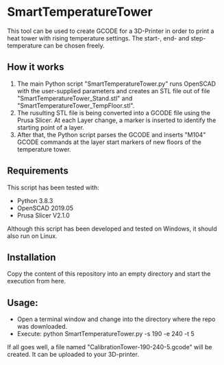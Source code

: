 # SmartTemperatureTower

This tool can be used to create GCODE for a 3D-Printer in order to print a heat tower with rising temperature settings. The start-, end- and step-temperature can be chosen freely.

## How it works

1. The main Python script "SmartTemperatureTower.py" runs OpenSCAD with the user-supplied parameters and creates an STL file out of file "SmartTemperatureTower_Stand.stl" and "SmartTemperatureTower_TempFloor.stl". 
2. The rusulting STL file is being converted into a GCODE file using the Prusa Slicer. At each Layer change, a marker is inserted to identify the starting point of a layer.
3. After that, the Python script parses the GCODE and inserts "M104" GCODE commands at the layer start markers of new floors of the temperature tower.

## Requirements

This script has been tested with:

* Python 3.8.3
* OpenSCAD 2019.05
* Prusa Slicer V2.1.0

Although this script has been developed and tested on Windows, it should also run on Linux.

## Installation

Copy the content of this repository into an empty directory and start the execution from here.

## Usage:

* Open a terminal window and change into the directory where the repo was downloaded.
* Execute: python SmartTemperatureTower.py -s 190 -e 240 -t 5

If all goes well, a file named "CalibrationTower-190-240-5.gcode" will be created. It can be uploaded to your 3D-printer.
